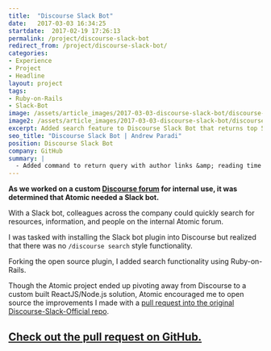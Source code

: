 ```yaml
---
title:  "Discourse Slack Bot"
date:   2017-03-03 16:34:25
startdate:  2017-02-19 17:26:13
permalink: /project/discourse-slack-bot
redirect_from: /project/discourse-slack-bot/
categories:
- Experience
- Project
- Headline
layout: project
tags:
- Ruby-on-Rails
- Slack-Bot
image: /assets/article_images/2017-03-03-discourse-slack-bot/discourse-slack-bot-2-2000c.png
image2: /assets/article_images/2017-03-03-discourse-slack-bot/discourse-slack-bot-2-1000c.png
excerpt: Added search feature to Discourse Slack Bot that returns top 5 search results with author links and calculated reading time.
seo_title: "Discourse Slack Bot | Andrew Paradi"
position: Discourse Slack Bot
company: GitHub
summary: |
  - Added command to return query with author links &amp; reading time
---
```


**As we worked on a custom [Discourse forum](https://www.discourse.org/) for internal use, it was determined that Atomic needed a Slack bot.**

With a Slack bot, colleagues across the company could quickly search for resources, information, and people on the internal Atomic forum.

I was tasked with installing the Slack bot plugin into Discourse but realized that there was no `/discourse search` style functionality.

Forking the open source plugin, I added search functionality using Ruby-on-Rails.

Though the Atomic project ended up pivoting away from Discourse to a custom built ReactJS/Node.js solution, Atomic encouraged me to open source the improvements I made with a [pull request into the original Discourse-Slack-Official repo](https://github.com/discourse/discourse-slack-official/pull/19).

[Check out the pull request on GitHub.](https://github.com/discourse/discourse-slack-official/pull/19)
---

